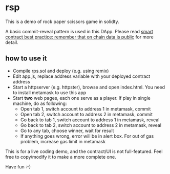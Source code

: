 # rsp

This is a demo of rock paper scissors game in solidty.

A basic commit-reveal pattern is used in this DApp. Please read [smart contract best practice: remember that on chain data is public](https://consensys.github.io/smart-contract-best-practices/recommendations/#remember-that-on-chain-data-is-public)
for more detail.

## how to use it
* Compile rps.sol and deploy (e.g. using remix)
* Edit app.js, replace address variable with your deployed contract address
* Start a httpserver (e.g. httpster), browse and open index.html. You need to install metamask to use this app
* Start **two** web pages, each one serve as a player. If play in single machine, do as following:
    * Open tab 1, switch account to address 1 in metamask, commit
    * Open tab 2, switch account to address 2 in metamask, commit
    * Go back to tab 1, switch account to address 1 in metamask, reveal
    * Go back to tab 2, switch account to address 2 in metamask, reveal
    * Go to any tab, choose winner, wait for result
    * If anything goes wrong, error will be in alert box. For out of gas problem, increase gas limit in metamask

This is for a live coding demo, and the contract/UI is not full-featured. Feel free to copy/modify it to make a more complete one.

Have fun :-)
